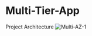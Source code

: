 # Multi-Tier-App
Project Architecture
![Multi-AZ-1](https://github.com/captaindeedat/Multi-Tier-App/assets/19390842/67fbe7bc-2679-4122-a509-f5e8a78585ff)
